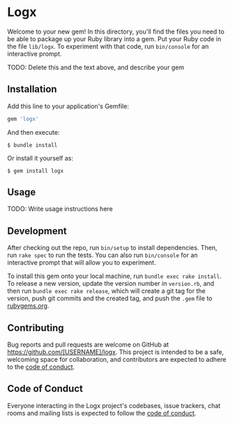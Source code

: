 # Logx

Welcome to your new gem! In this directory, you'll find the files you need to be able to package up your Ruby library into a gem. Put your Ruby code in the file `lib/logx`. To experiment with that code, run `bin/console` for an interactive prompt.

TODO: Delete this and the text above, and describe your gem

## Installation

Add this line to your application's Gemfile:

```ruby
gem 'logx'
```

And then execute:

    $ bundle install

Or install it yourself as:

    $ gem install logx

## Usage

TODO: Write usage instructions here

## Development

After checking out the repo, run `bin/setup` to install dependencies. Then, run `rake spec` to run the tests. You can also run `bin/console` for an interactive prompt that will allow you to experiment.

To install this gem onto your local machine, run `bundle exec rake install`. To release a new version, update the version number in `version.rb`, and then run `bundle exec rake release`, which will create a git tag for the version, push git commits and the created tag, and push the `.gem` file to [rubygems.org](https://rubygems.org).

## Contributing

Bug reports and pull requests are welcome on GitHub at https://github.com/[USERNAME]/logx. This project is intended to be a safe, welcoming space for collaboration, and contributors are expected to adhere to the [code of conduct](https://github.com/[USERNAME]/logx/blob/master/CODE_OF_CONDUCT.md).

## Code of Conduct

Everyone interacting in the Logx project's codebases, issue trackers, chat rooms and mailing lists is expected to follow the [code of conduct](https://github.com/[USERNAME]/logx/blob/master/CODE_OF_CONDUCT.md).
